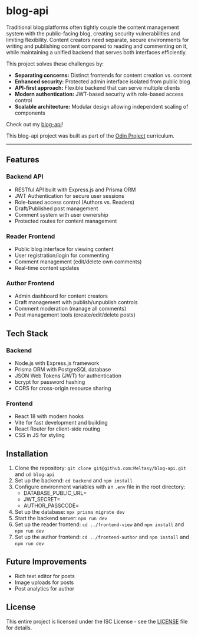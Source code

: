 # blog-api

Traditional blog platforms often tightly couple the content management system with the public-facing blog, creating security vulnerabilities and limiting flexibility. Content creators need separate, secure environments for writing and publishing content compared to reading and commenting on it, while maintaining a unified backend that serves both interfaces efficiently.

This project solves these challenges by:

* **Separating concerns:** Distinct frontends for content creation vs. content 
* **Enhanced security:** Protected admin interface isolated from public blog
* **API-first approach:** Flexible backend that can serve multiple clients
* **Modern authentication:** JWT-based security with role-based access control
* **Scalable architecture:** Modular design allowing independent scaling of components

Check out my [blog-api](https://blog-api-view.netlify.app/)!

This blog-api project was built as part of the [Odin Project](https://www.theodinproject.com/lessons/node-path-nodejs-blog-api) curriculum.

***

## Features

### Backend API

* RESTful API built with Express.js and Prisma ORM
* JWT Authentication for secure user sessions
* Role-based access control (Authors vs. Readers)
* Draft/Published post management
* Comment system with user ownership
* Protected routes for content management

### Reader Frontend

* Public blog interface for viewing content
* User registration/login for commenting
* Comment management (edit/delete own comments)
* Real-time content updates

### Author Frontend

* Admin dashboard for content creators
* Draft management with publish/unpublish controls
* Comment moderation (manage all comments)
* Post management tools (create/edit/delete posts)

## Tech Stack

### Backend

* Node.js with Express.js framework
* Prisma ORM with PostgreSQL database
* JSON Web Tokens (JWT) for authentication
* bcrypt for password hashing
* CORS for cross-origin resource sharing

### Frontend

* React 18 with modern hooks
* Vite for fast development and building
* React Router for client-side routing
* CSS in JS for styling

## Installation

1. Clone the repository: `git clone git@github.com:Meltasy/blog-api.git` and `cd blog-api`
2. Set up the backend: `cd backend` and `npm install`
3. Configure environment variables with an `.env` file in the root directory:
    * DATABASE_PUBLIC_URL=<your-database-url>
    * JWT_SECRET=<your-secret-key>
    * AUTHOR_PASSCODE=<your-author-passcode>
4. Set up the database: `npx prisma migrate dev`
5. Start the backend server: `npm run dev`
6. Set up the reader frontend: `cd ../frontend-view` and `npm install` and `npm run dev`
7. Set up the author frontend: `cd ../frontend-author` and `npm install` and `npm run dev`

## Future Improvements

* Rich text editor for posts
* Image uploads for posts
* Post analytics for author

## License

This entire project is licensed under the ISC License - see the [LICENSE](LICENSE) file for details.